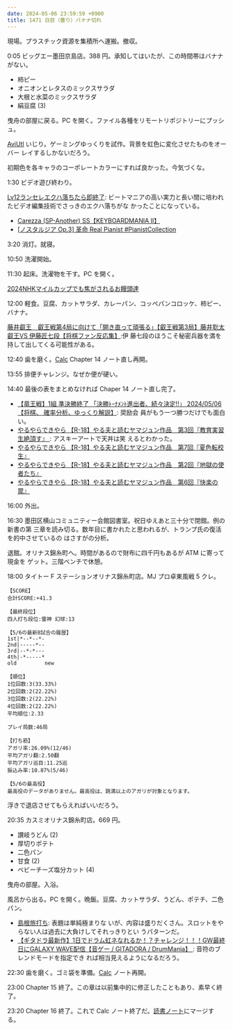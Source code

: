 ```yaml
---
date: 2024-05-06 23:59:59 +0900
title: 1471 日目（曇り）バナナ切れ
---
```


現場。プラスチック資源を集積所へ運搬。撤収。

0:05 ビッグエー墨田京島店。388 円。承知してはいたが、この時間帯はバナナがない。

* 柿ピー
* オニオンとレタスのミックスサラダ
* 大根と水菜のミックスサラダ
* 絹豆腐 (3)

曳舟の部屋に戻る。PC を開く。ファイル各種をリモートリポジトリーにプッシュ。

[AviUtl] いじり。ゲーミングゆっくりを試作。背景を虹色に変化させたものをオーバー
レイするしかないだろう。
<blockquote class="twitter-tweet" data-media-max-width="640">
<a href="https://twitter.com/showa_yojyo/status/1787157862780944449"></a>
</blockquote>
<script async src="https://platform.twitter.com/widgets.js" charset="utf-8"></script>
初期色を各キャラのコーポレートカラーにすれば良かった。今気づくな。

1:30 ビデオ遊び終わり。

[Lv12ランセレエクハ落ちたら即終了](https://www.youtube.com/watch?v=QP1QoufvynA):
ビートマニアの高い実力と長い間に培われたビデオ編集技術でさっきのエクハ落ちがな
かったことになっている。

* [Carezza (SP-Another) SS【KEYBOARDMANIA II】
  ](https://www.youtube.com/watch?v=7sIu40EYgkY)
* [[ノスタルジア Op.3] 革命 Real Pianist #PianistCollection
  ](https://www.youtube.com/watch?v=-spEvhjEYoY)

3:20 消灯。就寝。

10:50 洗濯開始。

11:30 起床。洗濯物を干す。PC を開く。

[2024NHKマイルカップでも焦がされるお饅頭達
](https://www.youtube.com/watch?v=QfqvXLarY6M)

12:00 軽食。豆腐、カットサラダ、カレーパン、コッペパンコロッケ、柿ピー、バナナ。

[藤井叡王　叡王戦第4局に向けて「開き直って頑張る」【叡王戦第3局】藤井聡太叡王VS
伊藤匠七段【将棋ファン反応集】](https://www.youtube.com/watch?v=T8rvxgOpjFw):伊
藤七段のほうこそ秘密兵器を満を持して出してくる可能性がある。

12:40 歯を磨く。[Calc] Chapter 14 ノート直し再開。

13:55 排便チャレンジ。なぜか便が硬い。

14:40 最後の表をまとめなければ Chaper 14 ノート直し完了。

* [【竜王戦】1組 準決勝終了 「決勝ﾄｰﾅﾒﾝﾄ進出者、続々決定!!」 2024/05/06 【将棋、
  確率分析、ゆっくり解説】](https://www.youtube.com/watch?v=HssmVP39zX8): 奨励会
  員がもう一つ勝つだけでも面白い。
* [やるやらできやら 【R-18】やる夫と読むヤマジュン作品　第3回『教育実習生絶頂す』
  ](http://yarudeki.blog.fc2.com/blog-entry-1035.html): アスキーアートで天丼は笑
  えるとわかった。
* [やるやらできやら 【R-18】やる夫と読むヤマジュン作品　第7回『夏色転校生』
  ](http://yarudeki.blog.fc2.com/blog-entry-1072.html)
* [やるやらできやら 【R-18】やる夫と読むヤマジュン作品　第2回『地獄の使者たち』
  ](http://yarudeki.blog.fc2.com/blog-entry-1034.html)
* [やるやらできやら 【R-18】やる夫と読むヤマジュン作品　第6回『快楽の罠』
  ](http://yarudeki.blog.fc2.com/blog-entry-1050.html)

16:00 外出。

16:30 墨田区横山コミュニティー会館図書室。祝日ゆえあと三十分で閉館。例の新書の第
三章を読み切る。数年目に書かれたと思われるが、トランプ氏の復活を的中させているの
はさすがの分析。

退館。オリナス錦糸町へ。時間があるので財布に四千円もあるが ATM に寄って現金を
ゲット。三階ベンチで休憩。

18:00 タイトー F ステーションオリナス錦糸町店。MJ プロ卓東風戦 5 クレ。

```text
【SCORE】
合計SCORE:+41.3

【最終段位】
四人打ち段位:雷神 幻球:13

【5/6の最新8試合の履歴】
1st|*--*--*-
2nd|-----*--
3rd|--*-*---
4th|-*-----*
old         new

【順位】
1位回数:3(33.33%)
2位回数:2(22.22%)
3位回数:2(22.22%)
4位回数:2(22.22%)
平均順位:2.33

プレイ局数:46局

【打ち筋】
アガリ率:26.09%(12/46)
平均アガリ翻:2.50翻
平均アガリ巡目:11.25巡
振込み率:10.87%(5/46)

【5/6の最高役】
最高役のデータがありません。最高役は、跳満以上のアガリが対象となります。
```

浮きで退店させてもらえればいいだろう。

20:35 カスミオリナス錦糸町店。669 円。

* 讃岐うどん (2)
* 厚切りポテト
* 二色パン
* 甘食 (2)
* ベビーチーズ塩分カット (4)

曳舟の部屋。入浴。

風呂から出る。PC を開く。晩飯。豆腐、カットサラダ、うどん、ポテチ、二色パン。

* [島根旅打ち](https://www.youtube.com/watch?v=LpjWqO9SzZA): 表題は単純極まりな
  いが、内容は盛りだくさん。スロットをやらない人は過去に大負けしてそれっきりとい
  うパターンだ。
* [【ギタドラ最新作】1日でドラム虹ネなれるか！？チャレンジ！！！GW最終日にGALAXY
  WAVE配信【音ゲー / GITADORA / DrumMania】
  ](https://www.youtube.com/watch?v=YA4PJJ8MJ-Q): 音符のブレンドモードを指定でき
  れば相当見えるようになるだろう。

22:30 歯を磨く。ゴミ袋を準備。[Calc] ノート再開。

23:00 Chapter 15 終了。この章は以前集中的に修正したこともあり、素早く終了。

23:20 Chapter 16 終了。これで Calc ノート終了だ。[読書ノート][note]にマージす
る。

[AviUtl]: https://spring-fragrance.mints.ne.jp/aviutl/
[Calc]: https://documentation.libreoffice.org/en/english-documentation/calc/
[note]: https://showa-yojyo.github.io/notebook/
